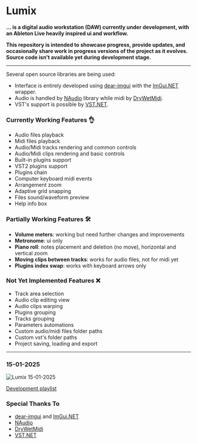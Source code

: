 # Lumix
**... is a digital audio workstation (DAW) currently under development, with an Ableton Live heavily inspired ui and workflow.**

**This repository is intended to showcase progress, provide updates, and occasionally share work in progress versions of the project as it evolves.
Source code isn't available yet during development stage.**

---

Several open source libraries are being used:
- Interface is entirely developed using [dear-imgui](https://github.com/ocornut/imgui) with the [ImGui.NET](https://github.com/ImGuiNET/ImGui.NET) wrapper.
- Audio is handled by [NAudio](https://github.com/naudio/NAudio) library while midi by [DryWetMidi](https://github.com/melanchall/drywetmidi).
- VST's support is possible by [VST.NET](https://github.com/obiwanjacobi/vst.net).

### Currently Working Features :ok_hand:
- Audio files playback
- Midi files playback
- Audio/Midi tracks rendering and common controls
- Audio/Midi clips rendering and basic controls
- Built-in plugins support
- VST2 plugins support
- Plugins chain
- Computer keyboard midi events
- Arrangement zoom
- Adaptive grid snapping
- Files sound/waveform preview
- Help info box

### Partially Working Features :hammer_and_wrench:
- **Volume meters**: working but need further changes and improvements
- **Metronome**: ui only
- **Piano roll**: notes placement and deletion (no move), horizontal and vertical zoom
- **Moving clips between tracks**: works for audio files, not for midi yet
- **Plugins index swap**: works with keyboard arrows only

### Not Yet Implemented Features :x:
- Track area selection
- Audio clip editing view
- Audio clips warping
- Plugins grouping
- Tracks grouping
- Parameters automations
- Custom audio/midi files folder paths
- Custom vst's folder paths
- Project saving, loading and export
---

### 15-01-2025
![Lumix 15-01-2025](https://github.com/user-attachments/assets/93d2e266-48d8-4aac-8461-66a9d5bb8939)

[Development playlist](https://www.youtube.com/playlist?list=PLskQuYoe4Bn8Aub8okcEeravu602E4kNM)

### Special Thanks To
- [dear-imgui](https://github.com/ocornut/imgui) and [ImGui.NET](https://github.com/ImGuiNET/ImGui.NET)
- [NAudio](https://github.com/naudio/NAudio)
- [DryWetMidi](https://github.com/melanchall/drywetmidi)
- [VST.NET](https://github.com/obiwanjacobi/vst.net)
